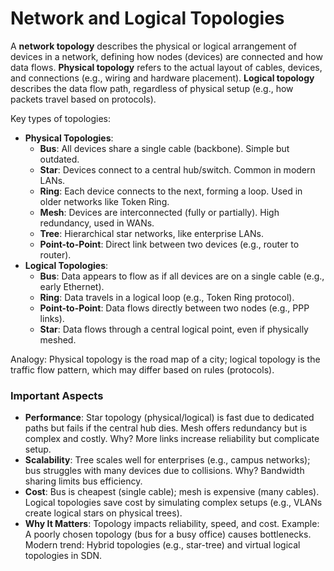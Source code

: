 # Network and Logical Topologies
A **network topology** describes the physical or logical arrangement of devices in a network, defining how nodes (devices) are connected and how data flows. **Physical topology** refers to the actual layout of cables, devices, and connections (e.g., wiring and hardware placement). **Logical topology** describes the data flow path, regardless of physical setup (e.g., how packets travel based on protocols).

Key types of topologies:

- **Physical Topologies**:
    - **Bus**: All devices share a single cable (backbone). Simple but outdated.
    - **Star**: Devices connect to a central hub/switch. Common in modern LANs.
    - **Ring**: Each device connects to the next, forming a loop. Used in older networks like Token Ring.
    - **Mesh**: Devices are interconnected (fully or partially). High redundancy, used in WANs.
    - **Tree**: Hierarchical star networks, like enterprise LANs.
    - **Point-to-Point**: Direct link between two devices (e.g., router to router).
- **Logical Topologies**:
    - **Bus**: Data appears to flow as if all devices are on a single cable (e.g., early Ethernet).
    - **Ring**: Data travels in a logical loop (e.g., Token Ring protocol).
    - **Point-to-Point**: Data flows directly between two nodes (e.g., PPP links).
    - **Star**: Data flows through a central logical point, even if physically meshed.

Analogy: Physical topology is the road map of a city; logical topology is the traffic flow pattern, which may differ based on rules (protocols).

### Important Aspects

- **Performance**: Star topology (physical/logical) is fast due to dedicated paths but fails if the central hub dies. Mesh offers redundancy but is complex and costly. Why? More links increase reliability but complicate setup.
- **Scalability**: Tree scales well for enterprises (e.g., campus networks); bus struggles with many devices due to collisions. Why? Bandwidth sharing limits bus efficiency.
- **Cost**: Bus is cheapest (single cable); mesh is expensive (many cables). Logical topologies save cost by simulating complex setups (e.g., VLANs create logical stars on physical trees).
- **Why It Matters**: Topology impacts reliability, speed, and cost. Example: A poorly chosen topology (bus for a busy office) causes bottlenecks. Modern trend: Hybrid topologies (e.g., star-tree) and virtual logical topologies in SDN.